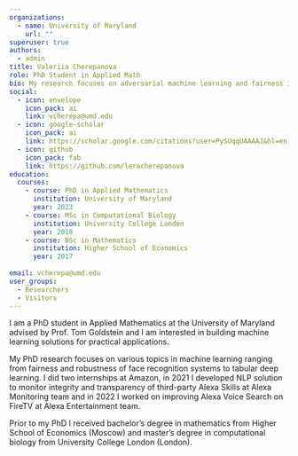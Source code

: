 ```yaml
---
organizations:
  - name: University of Maryland
    url: ""
superuser: true
authors:
  - admin
title: Valeriia Cherepanova
role: PhD Student in Applied Math
bio: My research focuses on adversarial machine learning and fairness in deep learning
social:
  - icon: envelope
    icon_pack: ai
    link: vcherepa@umd.edu
  - icon: google-scholar
    icon_pack: ai
    link: https://scholar.google.com/citations?user=PySUqqUAAAAJ&hl=en
  - icon: github
    icon_pack: fab
    link: https://github.com/leracherepanova
education:
  courses:
    - course: PhD in Applied Mathematics
      institution: University of Maryland
      year: 2023
    - course: MSc in Computational Biology
      institution: University College London
      year: 2018
    - course: BSc in Mathematics
      institution: Higher School of Economics
      year: 2017
      
email: vcherepa@umd.edu
user_groups:
  - Researchers
  - Visitors
---
```

I am a PhD student in Applied Mathematics at the University of Maryland advised by Prof. Tom Goldstein and I am interested in building machine learning solutions for practical applications.

My PhD research focuses on various topics in machine learning ranging from fairness and robustness of face recognition systems to tabular deep learning. 
I did two internships at Amazon, in 2021 I developed NLP solution to monitor integrity and transparency of third-party Alexa Skills at Alexa Monitoring team and in 2022 I worked on improving Alexa Voice Search on FireTV at Alexa Entertainment team. 

Prior to my PhD I received bachelor’s degree in mathematics from Higher School of Economics (Moscow) and master’s degree in computational biology from University College London (London).

